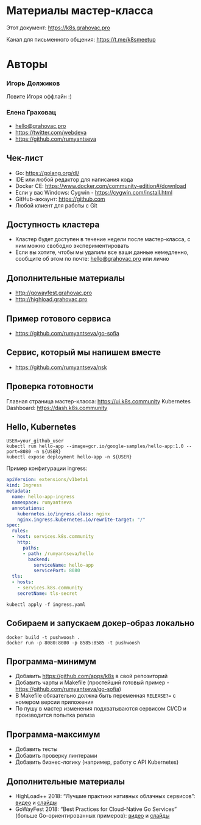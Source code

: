 # Материалы мастер-класса

Этот документ: https://k8s.grahovac.pro

Канал для письменного общения: https://t.me/k8smeetup

# Авторы

### Игорь Должиков

Ловите Игоря оффлайн :)

### Елена Граховац

- hello@grahovac.pro
- https://twitter.com/webdeva
- https://github.com/rumyantseva

## Чек-лист

- Go: https://golang.org/dl/
- IDE или любой редактор для написания кода
- Docker CE: https://www.docker.com/community-edition#/download
- Если у вас Windows: Cygwin - https://cygwin.com/install.html
- GitHub-аккаунт: https://github.com
- Любой клиент для работы с Git

## Доступность кластера

- Кластер будет доступен в течение недели после мастер-класса,
с ним можно свободно экспериментировать
- Если вы хотите, чтобы мы удалили все ваши данные немедленно,
сообщите об этом по почте: hello@grahovac.pro или лично

## Дополнительные материалы

- http://gowayfest.grahovac.pro
- http://highload.grahovac.pro

## Пример готового сервиса

- https://github.com/rumyantseva/go-sofia

## Сервис, который мы напишем вместе

- https://github.com/rumyantseva/nsk

## Проверка готовности

Главная страница мастер-класса: https://ui.k8s.community
Kubernetes Dashboard: https://dash.k8s.community

## Hello, Kubernetes

```
USER=your_github_user
kubectl run hello-app --image=gcr.io/google-samples/hello-app:1.0 --port=8080 -n ${USER}
kubectl expose deployment hello-app -n ${USER}
```

Пример конфигурации ingress:

```yaml
apiVersion: extensions/v1beta1
kind: Ingress
metadata:
  name: hello-app-ingress
  namespace: rumyantseva
  annotations:
    kubernetes.io/ingress.class: nginx
    nginx.ingress.kubernetes.io/rewrite-target: "/"
spec:
  rules:
  - host: services.k8s.community
    http:
      paths:
      - path: /rumyantseva/hello
        backend:
          serviceName: hello-app
          servicePort: 8080
  tls:
  - hosts:
    - services.k8s.community
    secretName: tls-secret
```

```
kubectl apply -f ingress.yaml
```

## Собираем и запускаем докер-образ локально

```
docker build -t pushwoosh .
docker run -p 8080:8080 -p 8585:8585 -t pushwoosh
```

## Программа-минимум

- Добавить https://github.com/apps/k8s в свой репозиторий
- Добавить чарты и Makefile (простейший готовый пример - https://github.com/rumyantseva/go-sofia)
- В Makefile обязательно должна быть переменная `RELEASE?=`
с номером версии приложения
- По пушу в мастер изменения подхватываются сервисом CI/CD
и производится попытка релиза

## Программа-максимум

- Добавить тесты
- Добавить проверку линтерами
- Добавить бизнес-логику (например, работу с API Kubernetes)

## Дополнительные материалы

- HighLoad++ 2018: “Лучшие практики нативных облачных сервисов”: [видео](https://youtu.be/MZeXPeyeF6U) и [слайды](https://docs.google.com/presentation/d/1eWJ5eAWEYcLIVVcGdfekKRoBoLANgDolOoP919qKceg/edit#slide=id.p) 
- GoWayFest 2018: “Best Practices for Cloud-Native Go Services” (больше Go-ориентированных примеров): [видео](https://youtu.be/rRSkbOMTHLw) и [слайды](https://docs.google.com/presentation/d/180D-2HcsJjFTYoOzLs_xLFmEZT_OovZ8RQKPmkmVr1c/edit#slide=id.p)
